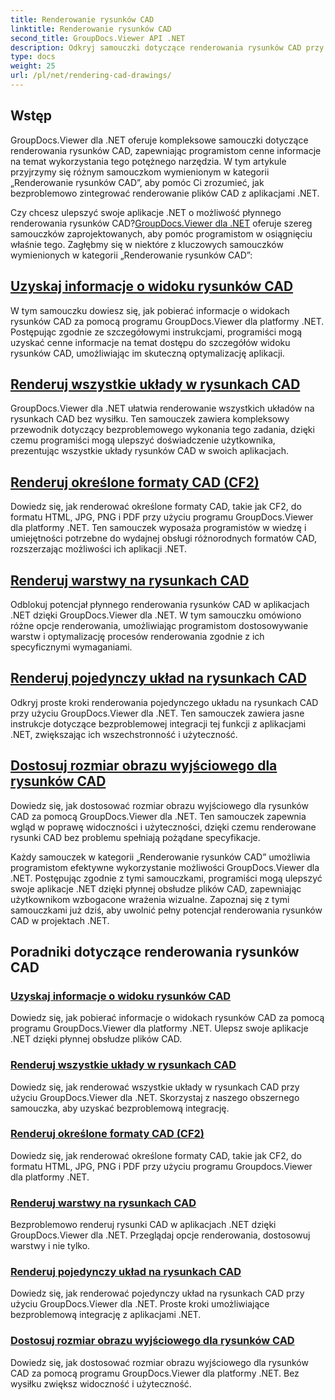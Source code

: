 ```yaml
---
title: Renderowanie rysunków CAD
linktitle: Renderowanie rysunków CAD
second_title: GroupDocs.Viewer API .NET
description: Odkryj samouczki dotyczące renderowania rysunków CAD przy użyciu GroupDocs.Viewer dla .NET. Dowiedz się, jak ulepszyć aplikacje .NET dzięki płynnej obsłudze plików CAD.
type: docs
weight: 25
url: /pl/net/rendering-cad-drawings/
---
```


## Wstęp

GroupDocs.Viewer dla .NET oferuje kompleksowe samouczki dotyczące renderowania rysunków CAD, zapewniając programistom cenne informacje na temat wykorzystania tego potężnego narzędzia. W tym artykule przyjrzymy się różnym samouczkom wymienionym w kategorii „Renderowanie rysunków CAD”, aby pomóc Ci zrozumieć, jak bezproblemowo zintegrować renderowanie plików CAD z aplikacjami .NET.

Czy chcesz ulepszyć swoje aplikacje .NET o możliwość płynnego renderowania rysunków CAD?[GroupDocs.Viewer dla .NET](#) oferuje szereg samouczków zaprojektowanych, aby pomóc programistom w osiągnięciu właśnie tego. Zagłębmy się w niektóre z kluczowych samouczków wymienionych w kategorii „Renderowanie rysunków CAD”:

## [Uzyskaj informacje o widoku rysunków CAD](./get-view-info-cad-drawing/)
W tym samouczku dowiesz się, jak pobierać informacje o widokach rysunków CAD za pomocą programu GroupDocs.Viewer dla platformy .NET. Postępując zgodnie ze szczegółowymi instrukcjami, programiści mogą uzyskać cenne informacje na temat dostępu do szczegółów widoku rysunków CAD, umożliwiając im skuteczną optymalizację aplikacji.

## [Renderuj wszystkie układy w rysunkach CAD](./render-all-layouts-cad/)
GroupDocs.Viewer dla .NET ułatwia renderowanie wszystkich układów na rysunkach CAD bez wysiłku. Ten samouczek zawiera kompleksowy przewodnik dotyczący bezproblemowego wykonania tego zadania, dzięki czemu programiści mogą ulepszyć doświadczenie użytkownika, prezentując wszystkie układy rysunków CAD w swoich aplikacjach.

## [Renderuj określone formaty CAD (CF2)](./render-specific-cad-formats/)
Dowiedz się, jak renderować określone formaty CAD, takie jak CF2, do formatu HTML, JPG, PNG i PDF przy użyciu programu GroupDocs.Viewer dla platformy .NET. Ten samouczek wyposaża programistów w wiedzę i umiejętności potrzebne do wydajnej obsługi różnorodnych formatów CAD, rozszerzając możliwości ich aplikacji .NET.

## [Renderuj warstwy na rysunkach CAD](./render-layers-cad/)
Odblokuj potencjał płynnego renderowania rysunków CAD w aplikacjach .NET dzięki GroupDocs.Viewer dla .NET. W tym samouczku omówiono różne opcje renderowania, umożliwiając programistom dostosowywanie warstw i optymalizację procesów renderowania zgodnie z ich specyficznymi wymaganiami.

## [Renderuj pojedynczy układ na rysunkach CAD](./render-single-layout-cad/)
Odkryj proste kroki renderowania pojedynczego układu na rysunkach CAD przy użyciu GroupDocs.Viewer dla .NET. Ten samouczek zawiera jasne instrukcje dotyczące bezproblemowej integracji tej funkcji z aplikacjami .NET, zwiększając ich wszechstronność i użyteczność.

## [Dostosuj rozmiar obrazu wyjściowego dla rysunków CAD](./adjust-output-image-size-cad/)
Dowiedz się, jak dostosować rozmiar obrazu wyjściowego dla rysunków CAD za pomocą GroupDocs.Viewer dla .NET. Ten samouczek zapewnia wgląd w poprawę widoczności i użyteczności, dzięki czemu renderowane rysunki CAD bez problemu spełniają pożądane specyfikacje.

Każdy samouczek w kategorii „Renderowanie rysunków CAD” umożliwia programistom efektywne wykorzystanie możliwości GroupDocs.Viewer dla .NET. Postępując zgodnie z tymi samouczkami, programiści mogą ulepszyć swoje aplikacje .NET dzięki płynnej obsłudze plików CAD, zapewniając użytkownikom wzbogacone wrażenia wizualne. Zapoznaj się z tymi samouczkami już dziś, aby uwolnić pełny potencjał renderowania rysunków CAD w projektach .NET.

## Poradniki dotyczące renderowania rysunków CAD
### [Uzyskaj informacje o widoku rysunków CAD](./get-view-info-cad-drawing/)
Dowiedz się, jak pobierać informacje o widokach rysunków CAD za pomocą programu GroupDocs.Viewer dla platformy .NET. Ulepsz swoje aplikacje .NET dzięki płynnej obsłudze plików CAD.
### [Renderuj wszystkie układy w rysunkach CAD](./render-all-layouts-cad/)
Dowiedz się, jak renderować wszystkie układy w rysunkach CAD przy użyciu GroupDocs.Viewer dla .NET. Skorzystaj z naszego obszernego samouczka, aby uzyskać bezproblemową integrację.
### [Renderuj określone formaty CAD (CF2)](./render-specific-cad-formats/)
Dowiedz się, jak renderować określone formaty CAD, takie jak CF2, do formatu HTML, JPG, PNG i PDF przy użyciu programu Groupdocs.Viewer dla platformy .NET.
### [Renderuj warstwy na rysunkach CAD](./render-layers-cad/)
Bezproblemowo renderuj rysunki CAD w aplikacjach .NET dzięki GroupDocs.Viewer dla .NET. Przeglądaj opcje renderowania, dostosowuj warstwy i nie tylko.
### [Renderuj pojedynczy układ na rysunkach CAD](./render-single-layout-cad/)
Dowiedz się, jak renderować pojedynczy układ na rysunkach CAD przy użyciu GroupDocs.Viewer dla .NET. Proste kroki umożliwiające bezproblemową integrację z aplikacjami .NET.
### [Dostosuj rozmiar obrazu wyjściowego dla rysunków CAD](./adjust-output-image-size-cad/)
Dowiedz się, jak dostosować rozmiar obrazu wyjściowego dla rysunków CAD za pomocą programu GroupDocs.Viewer dla platformy .NET. Bez wysiłku zwiększ widoczność i użyteczność.